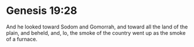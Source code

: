 # Genesis 19:28

And he looked toward Sodom and Gomorrah, and toward all the land of the plain, and beheld, and, lo, the smoke of the country went up as the smoke of a furnace.